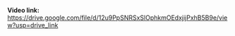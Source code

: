 **Video link:** https://drive.google.com/file/d/12u9PpSNRSxSlOphkmOEdxjijPxhB5B9e/view?usp=drive_link
